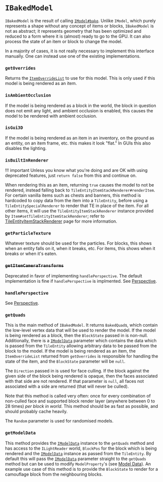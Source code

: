 `IBakedModel`
=============

`IBakedModel` is the result of calling [`IModel#bake`][IModel#bake]. Unlike `IModel`, which purely represents a shape without any concept of items or blocks, `IBakedModel` is not as abstract; it represents geometry that has been optimized and reduced to a form where it is (almost) ready to go to the GPU. It can also process the state of an item or block to change the model.

In a majority of cases, it is not really necessary to implement this interface manually. One can instead use one of the existing implementations.

### `getOverrides`

Returns the [`ItemOverrideList`][ItemOverrideList] to use for this model. This is only used if this model is being rendered as an item.

### `isAmbientOcclusion`

If the model is being rendered as a block in the world, the block in question does not emit any light, and ambient occlusion is enabled, this causes the model to be rendered with ambient occlusion.

### `isGui3D`

If the model is being rendered as an item in an inventory, on the ground as an entity, on an item frame, etc. this makes it look "flat." In GUIs this also disables the lighting.

### `isBuiltInRenderer`

!!! important
    Unless you know what you're doing and are OK with using deprecated features, just `return false` from this and continue on.

When rendering this as an item, returning `true` causes the model to not be rendered, instead falling back to `TileEntityItemStackRenderer#renderItem`. For certain vanilla items such as chests and banners, this method is hardcoded to copy data from the item into a `TileEntity`, before using a `TileEntitySpecialRenderer` to render that TE in place of the item. For all other items, it will use the `TileEntityItemStackRenderer` instance provided by `Item#setTileEntityItemStackRenderer`; refer to [TileEntityItemStackRenderer][teisr] page for more information.

### `getParticleTexture`

Whatever texture should be used for the particles. For blocks, this shows when an entity falls on it, when it breaks, etc. For items, this shows when it breaks or when it's eaten.

### <s>`getItemCameraTransforms`</s>

Deprecated in favor of implementing `handlePerspective`. The default implementation is fine if `handlePerspective` is implmented. See [Perspective][].

### `handlePerspective`

See [Perspective][].

### `getQuads`

This is the main method of `IBakedModel`. It returns `BakedQuad`s, which contain the low-level vertex data that will be used to render the model. If the model is being rendered as a block, then the `BlockState` passed in is non-null. Additionally, there is a [`IModelData`][modeldata] parameter which contains the data which is passed from the `TileEntity` allowing arbitrary data to be passed from the block to the model. If the model is being rendered as an item, the `ItemOverrideList` returned from `getOverrides` is responsible for handling the state of the item, and the `BlockState` parameter will be `null`.

The `Direction` passed in is used for face culling. If the block against the given side of the block being rendered is opaque, then the faces associated with that side are not rendered. If that parameter is `null`, all faces not associated with a side are returned (that will never be culled).

Note that this method is called very often: once for every combination of non-culled face and supported block render layer (anywhere between 0 to 28 times) *per block in world*. This method should be as fast as possible, and should probably cache heavily.

The `Random` parameter is used for randomised models.

### `getModelData`

This method provides the [`IModelData`][modeldata] instance to the `getQuads` method and has access to the `ILightReader` world, `BlockPos` for the block which is being rendered and the [`IModelData`][modeldata] instance as passed from the `TileEntity`. By default this will pass the [`IModelData`][modeldata] parameter straight to the `getQuads` method but can be used to modify `ModelProperty`'s (see [Model Data][modeldata]). An example use case of this method is to provide the `BlockState` to render for a camouflage block from the neighbouring blocks.

[IModel#bake]: imodel.md#bake
[Perspective]: perspective.md
[ItemOverrideList]: itemoverridelist.md
[modeldata]: modeldata.md
[teisr]: ../../rendering/teisr.md
